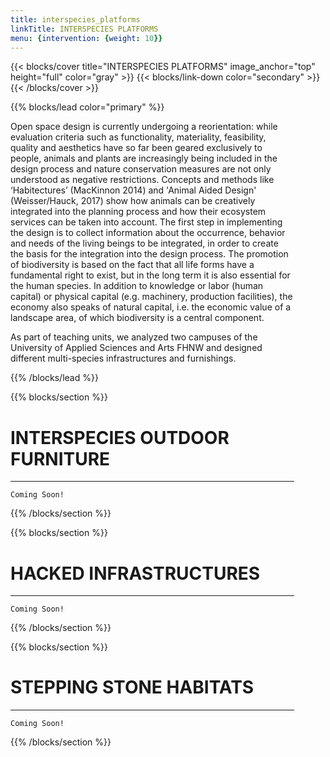 ```yaml
---
title: interspecies_platforms 
linkTitle: INTERSPECIES PLATFORMS 
menu: {intervention: {weight: 10}}
---
```



{{< blocks/cover title="INTERSPECIES PLATFORMS" image_anchor="top" height="full" color="gray" >}}
{{< blocks/link-down color="secondary" >}}
{{< /blocks/cover >}}

<!-- New Section -->

{{% blocks/lead color="primary" %}}

<div class="mx-auto" style="width: 90%">
Open space design is currently undergoing a reorientation: while evaluation criteria such as functionality, materiality, feasibility, quality and aesthetics have so far been geared exclusively to people, animals and plants are increasingly being included in the design process and nature conservation measures are not only understood as negative restrictions. Concepts and methods like ‘Habitectures’ (MacKinnon 2014) and 'Animal Aided Design' (Weisser/Hauck, 2017) show how animals can be creatively integrated into the planning process and how their ecosystem services can be taken into account. The first step in implementing the design is to collect information about the occurrence, behavior and needs of the living beings to be integrated, in order to create the basis for the integration into the design process.
The promotion of biodiversity is based on the fact that all life forms have a fundamental right to exist, but in the long term it is also essential for the human species. In addition to knowledge or labor (human capital) or physical capital (e.g. machinery, production facilities), the economy also speaks of natural capital, i.e. the economic value of a landscape area, of which biodiversity is a central component.

As part of teaching units, we analyzed two campuses of the University of Applied Sciences and Arts FHNW and designed different multi-species infrastructures and furnishings.
</div>
{{% /blocks/lead %}}


<!-- New Section -->

{{% blocks/section %}}
<div class="mx-auto" style="width: 90%">
  <h1 class="text-center">INTERSPECIES OUTDOOR FURNITURE</h1>

---

    Coming Soon!

</div>
{{% /blocks/section %}}



<!-- New Section -->

{{% blocks/section %}}
<div class="mx-auto" style="width: 90%">
  <h1 class="text-center">HACKED INFRASTRUCTURES</h1>

---

    Coming Soon!

</div>
{{% /blocks/section %}}



<!-- New Section -->

{{% blocks/section %}}
<div class="mx-auto" style="width: 90%">
  <h1 class="text-center">STEPPING STONE HABITATS</h1>

---

    Coming Soon!

</div>
{{% /blocks/section %}}
